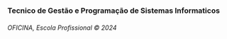 <h3>Tecnico de Gestão e Programação de Sistemas Informaticos</h3>
<pZRodrigo Cardoso</>
<h6>OFICINA, Escola Profissional &copy; 2024</h6>
